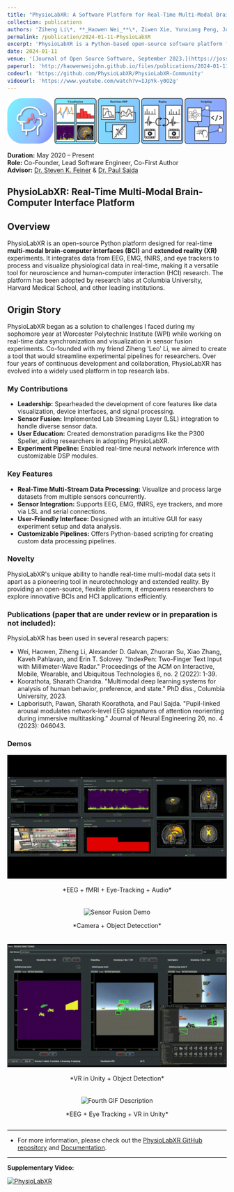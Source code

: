 ```yaml
---
title: "PhysioLabXR: A Software Platform for Real-Time Multi-Modal Brain-Computer Interfaces and Extended Reality Experiments"
collection: publications
authors: 'Ziheng Li\*, **_Haowen Wei_**\*, Ziwen Xie, Yunxiang Peng, June Pyo Suh, Steven Feiner, Paul Sajda'
permalink: /publication/2024-01-11-PhysioLabXR
excerpt: 'PhysioLabXR is a Python-based open-source software platform for neuroscience and human-computer interaction (HCI) experiments, enabling real-time and multi-modal physiological data processing. The platform supports a variety of sensors including EEG, fNIRS, and eye trackers, while offering tools for multi-stream visualization, real-time digital signal processing (DSP), and experiment recording. With native support for popular data transfer protocols such as Lab Streaming Layer (LSL) and ZeroMQ (ZMQ), PhysioLabXR facilitates seamless integration and control over experimental pipelines. This tool serves as a foundation for future BCI and HCI experiments, significantly benefiting the research community.'
date: 2024-01-11
venue: '[Journal of Open Source Software, September 2023.](https://joss.theoj.org/papers/10.21105/joss.05854)'
paperurl: 'http://haowenweijohn.github.io/files/publications/2024-01-11-PhysioLabXR.pdf'
codeurl: 'https://github.com/PhysioLabXR/PhysioLabXR-Community'
videourl: 'https://www.youtube.com/watch?v=IJpYk-y0O2g'
---
```


![TeaserImage](../images/publications/2024-01-11-PhysioLabXR-Teaser.png)

**Duration:** May 2020 – Present  
**Role:** Co-Founder, Lead Software Engineer, Co-First Author  
**Advisor:** [Dr. Steven K. Feiner](https://www.engineering.columbia.edu/faculty/steven-feiner) & [Dr. Paul Sajda](https://www.bme.columbia.edu/faculty/paul-sajda)

## PhysioLabXR: Real-Time Multi-Modal Brain-Computer Interface Platform

## Overview
PhysioLabXR is an open-source Python platform designed for real-time **multi-modal brain-computer interfaces (BCI)** and **extended reality (XR)** experiments. It integrates data from EEG, EMG, fNIRS, and eye trackers to process and visualize physiological data in real-time, making it a versatile tool for neuroscience and human-computer interaction (HCI) research. The platform has been adopted by research labs at Columbia University, Harvard Medical School, and other leading institutions.

## Origin Story
PhysioLabXR began as a solution to challenges I faced during my sophomore year at Worcester Polytechnic Institute (WPI) while working on real-time data synchronization and visualization in 
sensor fusion experiments. Co-founded with my friend Ziheng 'Leo' Li, we aimed to create a tool that would streamline experimental pipelines for researchers. Over four years of continuous development and collaboration, PhysioLabXR has evolved into a widely used platform in top research labs.


### My Contributions
- **Leadership:** Spearheaded the development of core features like data visualization, device interfaces, and signal processing.
- **Sensor Fusion:** Implemented Lab Streaming Layer (LSL) integration to handle diverse sensor data.
- **User Education:** Created demonstration paradigms like the P300 Speller, aiding researchers in adopting PhysioLabXR.
- **Experiment Pipeline:** Enabled real-time neural network inference with customizable DSP modules.

### Key Features
- **Real-Time Multi-Stream Data Processing:** Visualize and process large datasets from multiple sensors concurrently.
- **Sensor Integration:** Supports EEG, EMG, fNIRS, eye trackers, and more via LSL and serial connections.
- **User-Friendly Interface:** Designed with an intuitive GUI for easy experiment setup and data analysis.
- **Customizable Pipelines:** Offers Python-based scripting for creating custom data processing pipelines.

### Novelty
PhysioLabXR's unique ability to handle real-time multi-modal data sets it apart as a pioneering tool in neurotechnology and extended reality. By providing an open-source, flexible platform, it empowers researchers to explore innovative BCIs and HCI applications efficiently.

### Publications (paper that are under review or in preparation is not included):
PhysioLabXR has been used in several research papers:
- Wei, Haowen, Ziheng Li, Alexander D. Galvan, Zhuoran Su, Xiao Zhang, Kaveh Pahlavan, and Erin T. Solovey. "IndexPen: Two-Finger Text Input with Millimeter-Wave Radar." Proceedings of the ACM on Interactive, Mobile, Wearable, and Ubiquitous Technologies 6, no. 2 (2022): 1-39.
- Koorathota, Sharath Chandra. "Multimodal deep learning systems for analysis of human behavior, preference, and state." PhD diss., Columbia University, 2023.
- Lapborisuth, Pawan, Sharath Koorathota, and Paul Sajda. "Pupil-linked arousal modulates network-level EEG signatures of attention reorienting during immersive multitasking." Journal of Neural Engineering 20, no. 4 (2023): 046043.

### Demos
<div style="display: flex; flex-wrap: wrap; gap: 20px; justify-content: center;">

  <div style="flex: 1; min-width: 300px; text-align: center;">
    <img src="../images/publications/PhysioLabXR-fMRI-Demo.gif" alt="Real-time EEG Visualization" style="max-width: 100%; height: auto;">
    <p>*EEG + fMRI + Eye-Tracking + Audio*</p>
  </div>

  <div style="flex: 1; min-width: 300px; text-align: center;">
    <img src="../images/publications/PhysioLabXR-CameraObjectDetection-Demo.gif" alt="Sensor Fusion Demo" style="max-width: 100%; height: auto;">
    <p>*Camera + Object Detecction*</p>
  </div>

  <div style="flex: 1; min-width: 300px; text-align: center;">
    <img src="../images/publications/PhysioLabXR-UnityObjectDetection-Demo.gif" alt="Customizable DSP Modules" style="max-width: 100%; height: auto;">
    <p>*VR in Unity + Object Detection*</p>
  </div>

  <div style="flex: 1; min-width: 300px; text-align: center;">
    <img src="../images/publications/PhysioLabXR-Search-Demo.gif" alt="Fourth GIF Description" style="max-width: 100%; height: auto;">
    <p>*EEG + Eye Tracking + VR in Unity*</p>
  </div>

</div>

---

* For more information, please check out the [PhysioLabXR GitHub repository](https://github.com/PhysioLabXR/PhysioLabXR-Community) and [Documentation](https://physiolabxrdocs.readthedocs.io/en/latest/).

---

**Supplementary Video:**

[![PhysioLabXR](https://img.youtube.com/vi/IJpYk-y0O2g/0.jpg)](https://www.youtube.com/watch?v=IJpYk-y0O2g)
